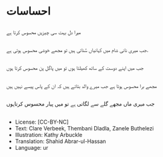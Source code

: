 # احساسات

##
میرا دل بہت سی چیزیں محسوس کرتا ہے

##
جب میری نانی شام میں کہانیاں سُناتی ہیں تو مجھے خوشی محسوس ہوتی ہے.

##
جب میں اپنے دوست کے ساتھ کھیلتا ہوں تو میں پاگل پن محسوس کرتا ہوں


##
مجھے برا محسوس ہوتا ہے جب میرے والد بتاتے ہیں کہ ان کے پاس پیسے نہیں ہیں

##
جب میری ماں مجھے گلے سے لگاتی ہے تو میں پیار محسوس کرتاہوں

##
* License: [CC-BY-NC]
* Text: Clare Verbeek, Thembani Dladla, Zanele Buthelezi
* Illustration: Kathy Arbuckle
* Translation: Shahid Abrar-ul-Hassan
* Language: ur
